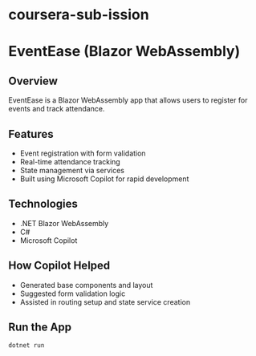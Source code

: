 # coursera-sub-ission
# EventEase (Blazor WebAssembly)

## Overview
EventEase is a Blazor WebAssembly app that allows users to register for events and track attendance.

## Features
- Event registration with form validation
- Real-time attendance tracking
- State management via services
- Built using Microsoft Copilot for rapid development

## Technologies
- .NET Blazor WebAssembly
- C#
- Microsoft Copilot

## How Copilot Helped
- Generated base components and layout
- Suggested form validation logic
- Assisted in routing setup and state service creation

## Run the App
```bash
dotnet run
